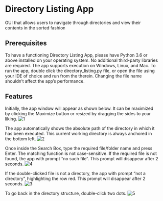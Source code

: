 # Directory Listing App
GUI that allows users to navigate through directories and view their contents in the sorted fashion

## Prerequisites
To have a functioning Directory Listing App, please have Python 3.6 or above installed on your operating system. No additional third-party libraries are required. The app supports execution on Windows, Linux, and Mac.
To run the app, double click the directory_listing.py file, or open the file using your IDE of choice and run from the therein. Changing the file name shouldn’t affect the app’s performance.

## Features
Initially, the app window will appear as shown below. It can be maximized by clicking the Maximize button or resized by dragging the sides to your liking.
![1](https://user-images.githubusercontent.com/71801984/222372280-2fdab3bd-4b91-4547-83bc-305591502d80.png)

The app automatically shows the absolute path of the directory in which it has been executed. This current working directory is always anchored in the bottom left.
![2](https://user-images.githubusercontent.com/71801984/222372407-b3c56190-8bd5-4b7e-bedb-5d3209ffc4b1.png)

Once inside the Search Box, type the required file/folder name and press Enter. The matching function is not case-sensitive. If the required file is not found, the app with prompt “no such file”. This prompt will disappear after 2 seconds.
![4](https://user-images.githubusercontent.com/71801984/222372786-6670365a-4777-4d86-8998-412cb17182bb.png)

If the double-clicked file is not a directory, the app with prompt “not a directory”, highlighting the row red. This prompt will disappear after 2 seconds.
![3](https://user-images.githubusercontent.com/71801984/222372459-488056ea-4a0f-493a-8063-f87ed0fb5436.png)
 
To go back in the directory structure, double-click two dots.
![5](https://user-images.githubusercontent.com/71801984/222372868-f089d425-f898-4f47-89ea-ec7900573f7b.png)
